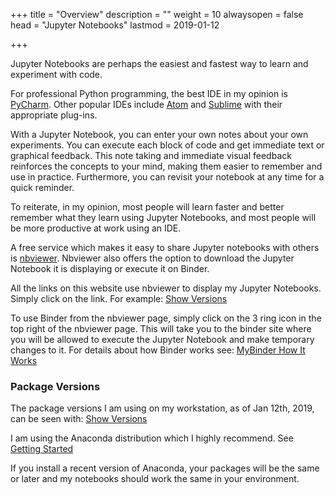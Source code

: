 +++
title = "Overview"
description = ""
weight = 10
alwaysopen = false
head = "<label>Jupyter Notebooks</label>"
lastmod = 2019-01-12

+++

Jupyter Notebooks are perhaps the easiest and fastest way to learn and experiment with code.

For professional Python programming, the best IDE in my opinion is [PyCharm](https://www.jetbrains.com/pycharm/download/#section=linux_).  Other popular IDEs include [Atom](https://atom.io/) and [Sublime](https://www.sublimetext.com/) with their appropriate plug-ins.  

With a Jupyter Notebook, you can enter your own notes about your own experiments.  You can execute each block of code and get immediate text or graphical feedback.  This note taking and immediate visual feedback reinforces the concepts to your mind, making them easier to remember and use in practice.  Furthermore, you can revisit your notebook at any time for a quick reminder.

To reiterate, in my opinion, most people will learn faster and better remember what they learn using Jupyter Notebooks, and most people will be more productive at work using an IDE.

A free service which makes it easy to share Jupyter notebooks with others is [nbviewer](https://nbviewer.jupyter.org/).  Nbviewer also offers the option to download the Jupyter Notebook it is displaying or execute it on Binder.

All the links on this website use nbviewer to display my Jupyter Notebooks.  Simply click on the link.  For example: [Show Versions](https://nbviewer.jupyter.org/github/sdiehl28/tutorial-jupyter-notebooks/blob/master/snippets/ShowVersions.ipynb)

To use Binder from the nbviewer page, simply click on the 3 ring icon in the top right of the nbviewer page.  This will take you to the binder site where you will be allowed to execute the Jupyter Notebook and make temporary changes to it.  For details about how Binder works see: [MyBinder How It Works](https://mybinder.org/#how-it-works)

### Package Versions

The package versions I am using on my workstation, as of Jan 12th, 2019, can be seen with: [Show Versions](
http://nbviewer.jupyter.org/github/sdiehl28/tutorial-jupyter-notebooks/blob/master/snippets/ShowVersions.ipynb)

I am using the Anaconda distribution which I highly recommend.  See [Getting Started](/getting_started)

If you install a recent version of Anaconda, your packages will be the same or later and my notebooks should work the same in your environment.

